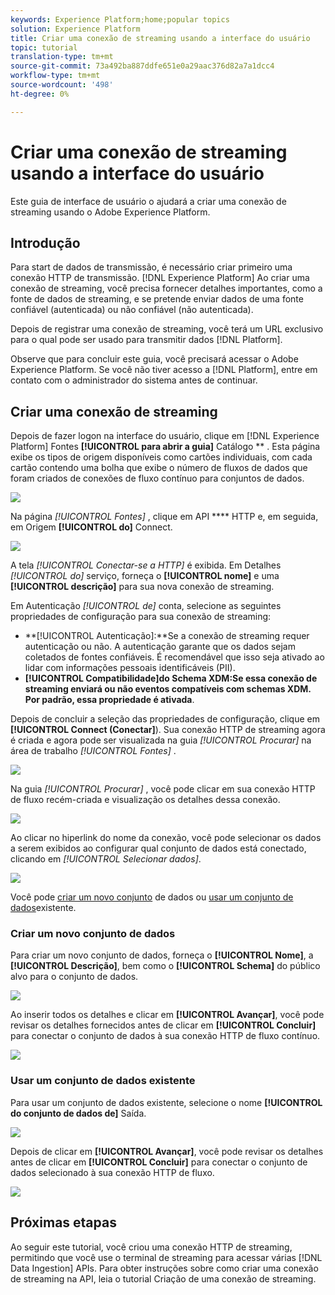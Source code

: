 ```yaml
---
keywords: Experience Platform;home;popular topics
solution: Experience Platform
title: Criar uma conexão de streaming usando a interface do usuário
topic: tutorial
translation-type: tm+mt
source-git-commit: 73a492ba887ddfe651e0a29aac376d82a7a1dcc4
workflow-type: tm+mt
source-wordcount: '498'
ht-degree: 0%

---
```



# Criar uma conexão de streaming usando a interface do usuário

Este guia de interface de usuário o ajudará a criar uma conexão de streaming usando o Adobe Experience Platform.

## Introdução

Para start de dados de transmissão, é necessário criar primeiro uma conexão HTTP de transmissão. [!DNL Experience Platform] Ao criar uma conexão de streaming, você precisa fornecer detalhes importantes, como a fonte de dados de streaming, e se pretende enviar dados de uma fonte confiável (autenticada) ou não confiável (não autenticada).

Depois de registrar uma conexão de streaming, você terá um URL exclusivo para o qual pode ser usado para transmitir dados [!DNL Platform].

Observe que para concluir este guia, você precisará acessar o Adobe Experience Platform. Se você não tiver acesso a [!DNL Platform], entre em contato com o administrador do sistema antes de continuar.

## Criar uma conexão de streaming

Depois de fazer logon na interface do usuário, clique em [!DNL Experience Platform] Fontes **[!UICONTROL para abrir a guia]** Catálogo ** . Esta página exibe os tipos de origem disponíveis como cartões individuais, com cada cartão contendo uma bolha que exibe o número de fluxos de dados que foram criados de conexões de fluxo contínuo para conjuntos de dados.

![](../images/streaming-ingestion/ui/click-sources.png)

Na página *[!UICONTROL Fontes]* , clique em API **** HTTP e, em seguida, em Origem **[!UICONTROL do]** Connect.

![](../images/streaming-ingestion/ui/click-connect-source.png)

A tela *[!UICONTROL Conectar-se a HTTP]* é exibida. Em Detalhes *[!UICONTROL do]* serviço, forneça o **[!UICONTROL nome]** e uma **[!UICONTROL descrição]** para sua nova conexão de streaming.

Em Autenticação *[!UICONTROL de]* conta, selecione as seguintes propriedades de configuração para sua conexão de streaming:

- **[!UICONTROL Autenticação]:**Se a conexão de streaming requer autenticação ou não. A autenticação garante que os dados sejam coletados de fontes confiáveis. É recomendável que isso seja ativado ao lidar com informações pessoais identificáveis (PII).
- **[!UICONTROL Compatibilidade]do Schema XDM:**Se essa conexão de streaming enviará ou não eventos compatíveis com schemas XDM. Por padrão, essa propriedade é ativada****.

Depois de concluir a seleção das propriedades de configuração, clique em **[!UICONTROL Connect (Conectar]**). Sua conexão HTTP de streaming agora é criada e agora pode ser visualizada na guia *[!UICONTROL Procurar]* na área de trabalho *[!UICONTROL Fontes]* .

![](../images/streaming-ingestion/ui/http-sources-details.png)

Na guia *[!UICONTROL Procurar]* , você pode clicar em sua conexão HTTP de fluxo recém-criada e visualização os detalhes dessa conexão.

![](../images/streaming-ingestion/ui/browse-sources.png)

Ao clicar no hiperlink do nome da conexão, você pode selecionar os dados a serem exibidos ao configurar qual conjunto de dados está conectado, clicando em *[!UICONTROL Selecionar dados]*.

![](../images/streaming-ingestion/ui/select-data.png)

Você pode [criar um novo conjunto](#create-a-new-dataset) de dados ou [usar um conjunto de dados](#use-an-existing-dataset)existente.

### Criar um novo conjunto de dados

Para criar um novo conjunto de dados, forneça o **[!UICONTROL Nome]**, a **[!UICONTROL Descrição]**, bem como o **[!UICONTROL Schema]** do público alvo para o conjunto de dados.

![](../images/streaming-ingestion/ui/create-new-dataset.png)

Ao inserir todos os detalhes e clicar em **[!UICONTROL Avançar]**, você pode revisar os detalhes fornecidos antes de clicar em **[!UICONTROL Concluir]** para conectar o conjunto de dados à sua conexão HTTP de fluxo contínuo.

![](../images/streaming-ingestion/ui/review-create-new-dataset.png)

### Usar um conjunto de dados existente

Para usar um conjunto de dados existente, selecione o nome **[!UICONTROL do conjunto de dados de]** Saída.

![](../images/streaming-ingestion/ui/use-existing-dataset.png)

Depois de clicar em **[!UICONTROL Avançar]**, você pode revisar os detalhes antes de clicar em **[!UICONTROL Concluir]** para conectar o conjunto de dados selecionado à sua conexão HTTP de fluxo.

![](../images/streaming-ingestion/ui/review-existing-dataset.png)

## Próximas etapas

Ao seguir este tutorial, você criou uma conexão HTTP de streaming, permitindo que você use o terminal de streaming para acessar várias [!DNL Data Ingestion] APIs. Para obter instruções sobre como criar uma conexão de streaming na API, leia o tutorial [](../tutorials/create-streaming-connection.md)Criação de uma conexão de streaming.
